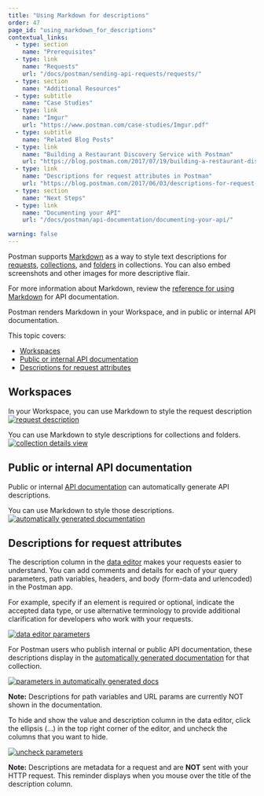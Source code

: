 ```yaml
---
title: "Using Markdown for descriptions"
order: 47
page_id: "using_markdown_for_descriptions"
contextual_links:
  - type: section
    name: "Prerequisites"
  - type: link
    name: "Requests"
    url: "/docs/postman/sending-api-requests/requests/"
  - type: section
    name: "Additional Resources"
  - type: subtitle
    name: "Case Studies"
  - type: link
    name: "Imgur"
    url: "https://www.postman.com/case-studies/Imgur.pdf"
  - type: subtitle
    name: "Related Blog Posts"
  - type: link
    name: "Building a Restaurant Discovery Service with Postman"
    url: "https://blog.postman.com/2017/07/19/building-a-restaurant-discovery-service-with-postman/"
  - type: link
    name: "Descriptions for request attributes in Postman"
    url: "https://blog.postman.com/2017/06/03/descriptions-for-request-attributes-in-postman/"
  - type: section
    name: "Next Steps"
  - type: link
    name: "Documenting your API"
    url: "/docs/postman/api-documentation/documenting-your-api/"

warning: false
---
```


Postman supports [Markdown](/docs/postman/api-documentation/authoring-your-documentation/) as a way to style text descriptions for [requests](/docs/postman/sending-api-requests/requests/), [collections](/docs/postman/collections/creating-collections/), and [folders](/docs/postman/collections/managing-collections/) in collections. You can also embed screenshots and other images for more descriptive flair.

For more information about Markdown, review the [reference for using Markdown](https://documenter.getpostman.com/view/33232/markdown-in-api-documentation/JsGc) for API documentation.

Postman renders Markdown in your Workspace, and in public or internal API documentation.

This topic covers:

* [Workspaces](#workspaces)
* [Public or internal API documentation](#public-or-internal-api-documentation)
* [Descriptions for request attributes](#descriptions-for-request-attributes)

## Workspaces

In your Workspace, you can use Markdown to style the request description  
[![request description](https://assets.postman.com/postman-docs/WS-markdown-NSFrequestDescription.png)](https://assets.postman.com/postman-docs/WS-markdown-NSFrequestDescription.png)

You can use Markdown to style descriptions for collections and folders.
[![collection details view](https://assets.postman.com/postman-docs/WS-markdown-descrptions-folders.png)](https://assets.postman.com/postman-docs/WS-markdown-descrptions-folders.png)

## Public or internal API documentation

Public or internal [API documentation](/docs/postman/api-documentation/documenting-your-api) can automatically generate API descriptions.

You can use Markdown to style those descriptions.
[![automatically generated documentation](https://assets.postman.com/postman-docs/WS-markdown-auto-docs.png)](https://assets.postman.com/postman-docs/WS-markdown-auto-docs.png)

## Descriptions for request attributes

The description column in the [data editor](/docs/postman/launching-postman/navigating-postman/) makes your requests easier to understand. You can add comments and details for each of your query parameters, path variables, headers, and body (form-data and urlencoded) in the Postman app.

For example, specify if an element is required or optional, indicate the accepted data type, or use alternative terminology to provide additional clarification for developers who work with your requests.

[![data editor parameters](https://assets.postman.com/postman-docs/WS-collections-data-editor-params.png)](https://assets.postman.com/postman-docs/WS-collections-data-editor-params.png)

For Postman users who publish internal or public API documentation, these descriptions display in the [automatically generated documentation](/docs/postman/api-documentation/documenting-your-api) for that collection.

[![parameters in automatically generated docs](https://assets.postman.com/postman-docs/WS-collections-auto-docs.png)](https://assets.postman.com/postman-docs/WS-collections-auto-docs.png)

**Note:** Descriptions for path variables and URL params are currently NOT shown in the documentation.

To hide and show the value and description column in the data editor, click the ellipsis (...) in the top right corner of the editor, and uncheck the columns that you want to hide.

[![uncheck parameters](https://assets.postman.com/postman-docs/WS-collections-uncheck-params.png)](https://assets.postman.com/postman-docs/WS-collections-uncheck-params.png)

**Note:** Descriptions are metadata for a request and are **NOT** sent with your HTTP request. This reminder displays when you mouse over the title of the description column.
